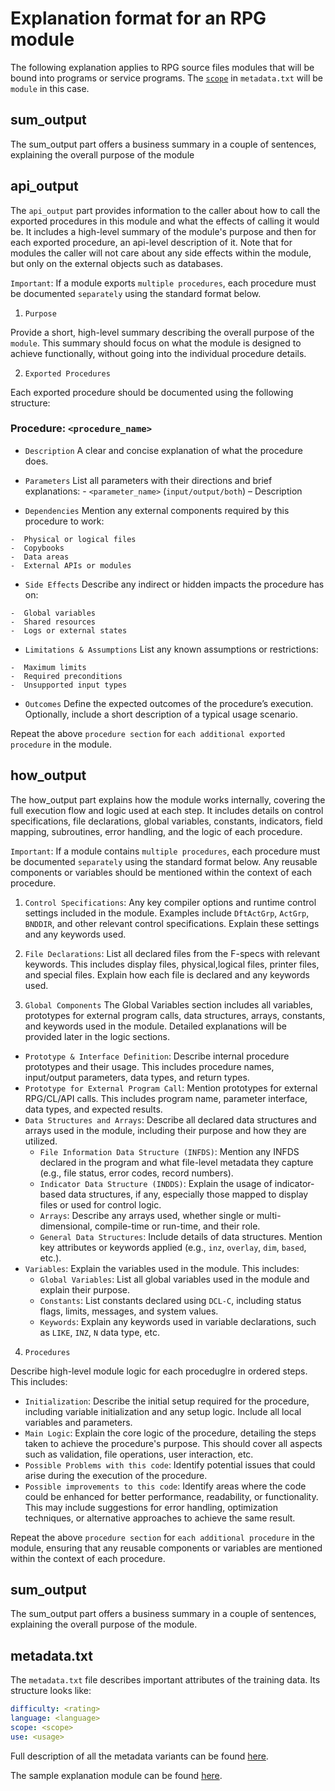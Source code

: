 # Explanation format for an RPG module

The following explanation applies to RPG source files modules that will be bound into programs or service programs.
The [`scope`](/pages/metadata#scope) in `metadata.txt` will be `module` in this case.

## sum_output

The sum_output part offers a business summary in a couple of sentences, explaining the overall purpose of the module

## api_output

The `api_output` part provides information to the caller about how to call the exported procedures in this module
and what the effects of calling it would be.
It includes a high-level summary of the module's purpose and then for each exported procedure, an api-level description of it.  Note that for modules the caller will not care about any side effects within the module, but only on the external objects such as databases.

`Important`: If a module exports `multiple procedures`, each procedure must be documented `separately` using the standard format below.

 1. `Purpose`

Provide a short, high-level summary describing the overall purpose of the `module`.
This summary should focus on what the module is designed to achieve functionally, without going into the individual procedure details.

 2. `Exported Procedures`

Each exported procedure should be documented using the following structure:

### Procedure: `<procedure_name>`

  -  `Description`
    A clear and concise explanation of what the procedure does.

  -  `Parameters`
    List all parameters with their directions and brief explanations:
    -  `<parameter_name>` (`input/output/both`) – Description

  -  `Dependencies`
    Mention any external components required by this procedure to work:

    -  Physical or logical files
    -  Copybooks
    -  Data areas
    -  External APIs or modules

  -  `Side Effects`
    Describe any indirect or hidden impacts the procedure has on:

    -  Global variables
    -  Shared resources
    -  Logs or external states

  -  `Limitations & Assumptions`
    List any known assumptions or restrictions:

    -  Maximum limits
    -  Required preconditions
    -  Unsupported input types

  -  `Outcomes`
    Define the expected outcomes of the procedure’s execution.
    Optionally, include a short description of a typical usage scenario.

Repeat the above `procedure section` for `each additional exported procedure` in the module.

## how_output

The how_output part explains how the module works internally, covering the full execution flow and logic used at each step. It includes details on control specifications, file declarations, global variables, constants, indicators, field mapping, subroutines, error handling, and the logic of each procedure.

`Important`: If a module contains `multiple procedures`, each procedure must be documented `separately` using the standard format below. Any reusable components or variables should be mentioned within the context of each procedure.

1. `Control Specifications`: Any key compiler options and runtime control settings included in the module. Examples include `DftActGrp`, `ActGrp`, `BNDDIR`, and other relevant control specifications. Explain these settings and any keywords used.

2. `File Declarations`: List all declared files from the F-specs with relevant keywords. This includes display files, physical,logical files, printer files, and special files. Explain how each file is declared and any keywords used.

3. `Global Components`
The Global Variables section includes all variables, prototypes for external program calls, data structures, arrays, constants, and keywords used in the module. Detailed explanations will be provided later in the logic sections.

  - `Prototype & Interface Definition`: Describe internal procedure prototypes and their usage. This includes procedure names, input/output parameters, data types, and return types.
  - `Prototype for External Program Call`: Mention prototypes for external RPG/CL/API calls. This includes program name, parameter interface, data types, and expected results.
  - `Data Structures and Arrays`: Describe all declared data structures and arrays used in the module, including their purpose and how they are utilized.
    - `File Information Data Structure (INFDS)`: Mention any INFDS declared in the program and what file-level metadata they capture (e.g., file status, error codes, record numbers).
    - `Indicator Data Structure (INDDS)`: Explain the usage of indicator-based data structures, if any, especially those mapped to display files or used for control logic.
    - `Arrays`: Describe any arrays used, whether single or multi-dimensional, compile-time or run-time, and their role.
    - `General Data Structures`: Include details of data structures. Mention key attributes or keywords applied (e.g., `inz`, `overlay`, `dim`, `based`, etc.).
  - `Variables`: Explain the variables used in the module. This includes:
    - `Global Variables`: List all global variables used in the module and explain their purpose.
    - `Constants`: List constants declared using `DCL-C`, including status flags, limits, messages, and system values.
    - `Keywords`: Explain any keywords used in variable declarations, such as `LIKE`, `INZ`, `N` data type, etc.

4. `Procedures`

Describe high-level module logic for each proceduglre in ordered steps. This includes:

- `Initialization`: Describe the initial setup required for the procedure, including variable initialization and any setup logic. Include all local variables and parameters.
- `Main Logic`: Explain the core logic of the procedure, detailing the steps taken to achieve the procedure's purpose. This should cover all aspects such as validation, file operations, user interaction, etc.
- `Possible Problems with this code`: Identify potential issues that could arise during the execution of the procedure.
- `Possible improvements to this code`: Identify areas where the code could be enhanced for better performance, readability, or functionality. This may include suggestions for error handling, optimization techniques, or alternative approaches to achieve the same result.

Repeat the above `procedure section` for `each additional procedure` in the module, ensuring that any reusable components or variables are mentioned within the context of each procedure.

## sum_output

The sum_output part offers a business summary in a couple of sentences, explaining the overall purpose of the module.

## metadata.txt

The `metadata.txt` file describes important attributes of the training data.  Its structure looks like:

```yaml
difficulty: <rating>
language: <language>
scope: <scope>
use: <usage>
```

Full description of all the metadata variants can be found [here](/pages/metadata.md).

The sample explanation module can be found [here](/pages/sample_module.md).